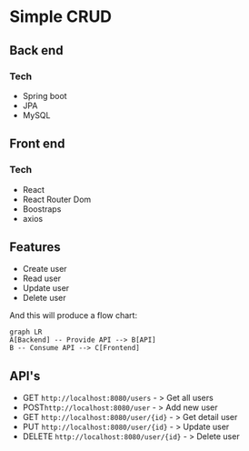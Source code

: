# Simple CRUD 


## Back end
### Tech
- Spring boot
- JPA
- MySQL


## Front end
### Tech
- React 
- React Router Dom
- Boostraps
- axios 


## Features

- Create user
- Read user
- Update user
- Delete user

And this will produce a flow chart:
```mermaid
graph LR
A[Backend] -- Provide API --> B[API]
B -- Consume API --> C[Frontend]
```
## API's
- GET `http://localhost:8080/users` - > Get all users
- POST`http://localhost:8080/user` - > Add new user
- GET `http://localhost:8080/user/{id}` - > Get detail user
- PUT `http://localhost:8080/user/{id}` - > Update user
- DELETE `http://localhost:8080/user/{id}` - > Delete user

